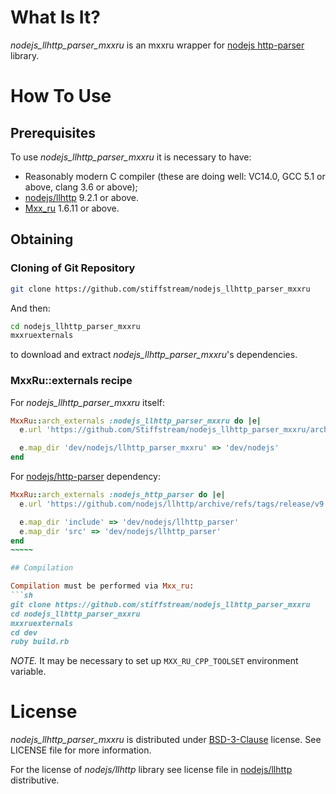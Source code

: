 # What Is It?
*nodejs_llhttp_parser_mxxru* is an mxxru wrapper for
[nodejs http-parser](https://github.com/nodejs/llhttp) library.

# How To Use

## Prerequisites

To use *nodejs_llhttp_parser_mxxru* it is necessary to have:

* Reasonably modern C compiler (these are doing well: VC14.0, GCC 5.1 or above, clang 3.6 or above);
* [nodejs/llhttp](https://github.com/nodejs/llhttp) 9.2.1 or above.
* [Mxx_ru](https://sourceforge.net/projects/mxxru/) 1.6.11 or above.

## Obtaining

### Cloning of Git Repository

```sh
git clone https://github.com/stiffstream/nodejs_llhttp_parser_mxxru
```

And then:
```sh
cd nodejs_llhttp_parser_mxxru
mxxruexternals
```
to download and extract *nodejs_llhttp_parser_mxxru*'s dependencies.

### MxxRu::externals recipe

For *nodejs_llhttp_parser_mxxru* itself:
```ruby
MxxRu::arch_externals :nodejs_llhttp_parser_mxxru do |e|
  e.url 'https://github.com/Stiffstream/nodejs_llhttp_parser_mxxru/archive/v.0.1.0.tar.gz'

  e.map_dir 'dev/nodejs/llhttp_parser_mxxru' => 'dev/nodejs'
end
```

For [nodejs/http-parser](https://github.com/nodejs/llhttp) dependency:
```ruby
MxxRu::arch_externals :nodejs_http_parser do |e|
  e.url 'https://github.com/nodejs/llhttp/archive/refs/tags/release/v9.1.2.tar.gz'

  e.map_dir 'include' => 'dev/nodejs/llhttp_parser'
  e.map_dir 'src' => 'dev/nodejs/llhttp_parser'
end
~~~~~

## Compilation

Compilation must be performed via Mxx_ru:
```sh
git clone https://github.com/stiffstream/nodejs_llhttp_parser_mxxru
cd nodejs_llhttp_parser_mxxru
mxxruexternals
cd dev
ruby build.rb
```
*NOTE.* It may be necessary to set up `MXX_RU_CPP_TOOLSET` environment variable.

# License

*nodejs_llhttp_parser_mxxru* is distributed under
[BSD-3-Clause](http://spdx.org/licenses/BSD-3-Clause.html) license. See LICENSE
file for more information.

For the license of *nodejs/llhttp* library see license file in
[nodejs/llhttp](https://github.com/nodejs/llhttp) distributive.

